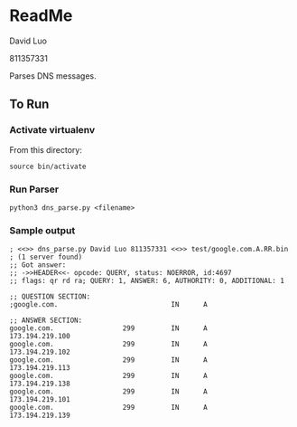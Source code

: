 # ReadMe

David Luo

811357331

Parses DNS messages.

## To Run

### Activate virtualenv

From this directory:

`source bin/activate`

### Run Parser

`python3 dns_parse.py <filename>`

### Sample output

```
; <<>> dns_parse.py David Luo 811357331 <<>> test/google.com.A.RR.bin
; (1 server found)
;; Got answer:
;; ->>HEADER<<- opcode: QUERY, status: NOERROR, id:4697
;; flags: qr rd ra; QUERY: 1, ANSWER: 6, AUTHORITY: 0, ADDITIONAL: 1

;; QUESTION SECTION:
;google.com.                            IN      A

;; ANSWER SECTION:
google.com.                 299         IN      A           173.194.219.100
google.com.                 299         IN      A           173.194.219.102
google.com.                 299         IN      A           173.194.219.113
google.com.                 299         IN      A           173.194.219.138
google.com.                 299         IN      A           173.194.219.101
google.com.                 299         IN      A           173.194.219.139
```

